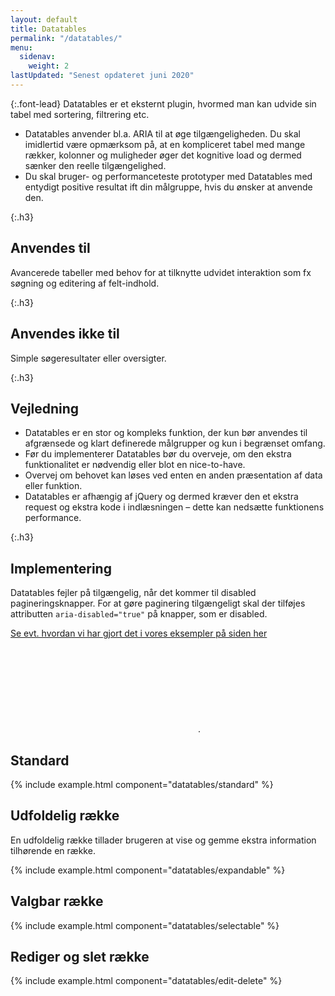```yaml
---
layout: default
title: Datatables
permalink: "/datatables/"
menu:
  sidenav:
    weight: 2
lastUpdated: "Senest opdateret juni 2020"
---
```

{:.font-lead}
Datatables er et eksternt plugin, hvormed man kan udvide sin tabel med sortering, filtrering etc.

* Datatables anvender bl.a. ARIA til at øge tilgængeligheden. Du skal imidlertid være opmærksom på, at en kompliceret tabel med mange rækker, kolonner og muligheder øger det kognitive load og dermed sænker den reelle tilgængelighed.
* Du skal bruger- og performanceteste prototyper med Datatables med entydigt positive resultat ift din målgruppe, hvis du ønsker at anvende den.

{:.h3}
## Anvendes til

Avancerede tabeller med behov for at tilknytte udvidet interaktion som fx søgning og editering af felt-indhold.

{:.h3}
## Anvendes ikke til

Simple søgeresultater eller oversigter.

{:.h3}
## Vejledning

* Datatables er en stor og kompleks funktion, der kun bør anvendes til afgrænsede og klart definerede målgrupper og kun i begrænset omfang.
* Før du implementerer Datatables bør du overveje, om den ekstra funktionalitet er nødvendig eller blot en nice-to-have.
* Overvej om behovet kan løses ved enten en anden præsentation af data eller funktion.
* Datatables er afhængig af jQuery og dermed kræver den et ekstra request og ekstra kode i indlæsningen – dette kan nedsætte funktionens performance.

{:.h3}
## Implementering

Datatables fejler på tilgængelig, når det kommer til disabled pagineringsknapper. For at gøre paginering tilgængeligt skal der tilføjes attributten `aria-disabled="true"` på knapper, som er disabled.

<a href="https://github.com/detfaellesdesignsystem/dkfds-plugins-docs/blob/master/assets/js/example-datatables.js" class="icon-link">Se evt. hvordan vi har gjort det i vores eksempler på siden her<svg class="icon-svg" focusable="false" aria-hidden="true" tabindex="-1"><use xlink:href="#open-in-new"></use></svg></a>.

## Standard

{% include example.html component="datatables/standard" %}

## Udfoldelig række

En udfoldelig række tillader brugeren at vise og gemme ekstra information tilhørende en række.

{% include example.html component="datatables/expandable" %}

## Valgbar række

{% include example.html component="datatables/selectable" %}

## Rediger og slet række

{% include example.html component="datatables/edit-delete" %}
